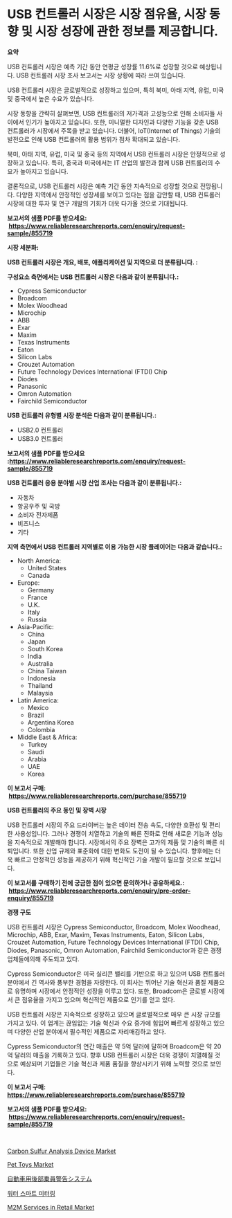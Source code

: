<p><h1>USB 컨트롤러 시장은 시장 점유율, 시장 동향 및 시장 성장에 관한 정보를 제공합니다.</h1></p><p><strong>요약</strong></p>
<p><p>USB 컨트롤러 시장은 예측 기간 동안 연평균 성장률 11.6%로 성장할 것으로 예상됩니다. USB 컨트롤러 시장 조사 보고서는 시장 상황에 따라 쓰여 있습니다.</p><p>USB 컨트롤러 시장은 글로벌적으로 성장하고 있으며, 특히 북미, 아태 지역, 유럽, 미국 및 중국에서 높은 수요가 있습니다.</p><p>시장 동향을 간략히 살펴보면, USB 컨트롤러의 저가격과 고성능으로 인해 소비자들 사이에서 인기가 높아지고 있습니다. 또한, 미니멀한 디자인과 다양한 기능을 갖춘 USB 컨트롤러가 시장에서 주목을 받고 있습니다. 더불어, IoT(Internet of Things) 기술의 발전으로 인해 USB 컨트롤러의 활용 범위가 점차 확대되고 있습니다.</p><p>북미, 아태 지역, 유럽, 미국 및 중국 등의 지역에서 USB 컨트롤러 시장은 안정적으로 성장하고 있습니다. 특히, 중국과 미국에서는 IT 산업의 발전과 함께 USB 컨트롤러의 수요가 높아지고 있습니다.</p><p>결론적으로, USB 컨트롤러 시장은 예측 기간 동안 지속적으로 성장할 것으로 전망됩니다. 다양한 지역에서 안정적인 성장세를 보이고 있다는 점을 감안할 때, USB 컨트롤러 시장에 대한 투자 및 연구 개발의 기회가 더욱 다가올 것으로 기대됩니다.</p></p>
<p><strong>보고서의 샘플 PDF를 받으세요: &nbsp;<a href="https://www.reliableresearchreports.com/enquiry/request-sample/855719">https://www.reliableresearchreports.com/enquiry/request-sample/855719</a></strong></p>
<p><strong>시장 세분화:</strong></p>
<p><strong> USB 컨트롤러 시장은 개요, 배포, 애플리케이션 및 지역으로 더 분류됩니다. :</strong></p>
<p><strong>구성요소 측면에서는 USB 컨트롤러 시장은 다음과 같이 분류됩니다.:</strong></p>
<p><ul><li>Cypress Semiconductor</li><li>Broadcom</li><li>Molex Woodhead</li><li>Microchip</li><li>ABB</li><li>Exar</li><li>Maxim</li><li>Texas Instruments</li><li>Eaton</li><li>Silicon Labs</li><li>Crouzet Automation</li><li>Future Technology Devices International (FTDI) Chip</li><li>Diodes</li><li>Panasonic</li><li>Omron Automation</li><li>Fairchild Semiconductor</li></ul></p>
<p><strong> USB 컨트롤러 유형별 시장 분석은 다음과 같이 분류됩니다.:</strong></p>
<p><ul><li>USB2.0 컨트롤러</li><li>USB3.0 컨트롤러</li></ul></p>
<p><strong>보고서의 샘플 PDF를 받으세요 :<a href="https://www.reliableresearchreports.com/enquiry/request-sample/855719">https://www.reliableresearchreports.com/enquiry/request-sample/855719</a></strong></p>
<p><strong> USB 컨트롤러 응용 분야별 시장 산업 조사는 다음과 같이 분류됩니다.:</strong></p>
<p><ul><li>자동차</li><li>항공우주 및 국방</li><li>소비자 전자제품</li><li>비즈니스</li><li>기타</li></ul></p>
<p><strong>지역 측면에서 USB 컨트롤러 지역별로 이용 가능한 시장 플레이어는 다음과 같습니다.:</strong></p>
<p><ul>
    <li>
        North America:
        <ul>
            <li>United States</li>
            <li>Canada</li>
        </ul>
    </li>
    <li>
        Europe:
        <ul>
            <li>Germany</li>
            <li>France</li>
            <li>U.K.</li>
            <li>Italy</li>
            <li>Russia</li>
        </ul>
    </li>
    <li>
        Asia-Pacific:
        <ul>
            <li>China</li>
            <li>Japan</li>
            <li>South Korea</li>
            <li>India</li>
            <li>Australia</li>
            <li>China Taiwan</li>
            <li>Indonesia</li>
            <li>Thailand</li>
            <li>Malaysia</li>
        </ul>
    </li>
    <li>
        Latin America:
        <ul>
            <li>Mexico</li>
            <li>Brazil</li>
            <li>Argentina Korea</li>
            <li>Colombia</li>
        </ul>
    </li>
    <li>
        Middle East & Africa:
        <ul>
            <li>Turkey</li>
            <li>Saudi</li>
            <li>Arabia</li>
            <li>UAE</li>
            <li>Korea</li>
        </ul>
    </li>
    </ul></p>
<p><strong>이 보고서 구매: &nbsp;<a href="https://www.reliableresearchreports.com/purchase/855719">https://www.reliableresearchreports.com/purchase/855719</a></strong></p>
<p><strong>USB 컨트롤러의 주요 동인 및 장벽 시장</strong></p>
<p><p>USB 컨트롤러 시장의 주요 드라이버는 높은 데이터 전송 속도, 다양한 호환성 및 편리한 사용성입니다. 그러나 경쟁이 치열하고 기술의 빠른 진화로 인해 새로운 기능과 성능을 지속적으로 개발해야 합니다. 시장에서의 주요 장벽은 고가의 제품 및 기술의 빠른 쇠퇴입니다. 또한 산업 규제와 표준화에 대한 변화도 도전이 될 수 있습니다. 향후에는 더욱 빠르고 안정적인 성능을 제공하기 위해 혁신적인 기술 개발이 필요할 것으로 보입니다.</p></p>
<p><strong>이 보고서를 구매하기 전에 궁금한 점이 있으면 문의하거나 공유하세요.: &nbsp;<a href="https://www.reliableresearchreports.com/enquiry/pre-order-enquiry/855719">https://www.reliableresearchreports.com/enquiry/pre-order-enquiry/855719</a></strong></p>
<p><strong>경쟁 구도</strong></p>
<p><p>USB 컨트롤러 시장은 Cypress Semiconductor, Broadcom, Molex Woodhead, Microchip, ABB, Exar, Maxim, Texas Instruments, Eaton, Silicon Labs, Crouzet Automation, Future Technology Devices International (FTDI) Chip, Diodes, Panasonic, Omron Automation, Fairchild Semiconductor과 같은 경쟁 업체들에의해 주도되고 있다. </p><p>Cypress Semiconductor은 미국 실리콘 밸리를 기반으로 하고 있으며 USB 컨트롤러 분야에서 긴 역사와 풍부한 경험을 자랑한다. 이 회사는 뛰어난 기술 혁신과 품질 제품으로 유명하며 시장에서 안정적인 성장을 이루고 있다. 또한, Broadcom은 글로벌 시장에서 큰 점유율을 가지고 있으며 혁신적인 제품으로 인기를 얻고 있다. </p><p>USB 컨트롤러 시장은 지속적으로 성장하고 있으며 글로벌적으로 매우 큰 시장 규모를 가지고 있다. 이 업계는 끊임없는 기술 혁신과 수요 증가에 힘입어 빠르게 성장하고 있으며 다양한 산업 분야에서 필수적인 제품으로 자리매김하고 있다.</p><p>Cypress Semiconductor의 연간 매출은 약 5억 달러에 달하며 Broadcom은 약 20억 달러의 매출을 기록하고 있다. 향후 USB 컨트롤러 시장은 더욱 경쟁이 치열해질 것으로 예상되며 기업들은 기술 혁신과 제품 품질을 향상시키기 위해 노력할 것으로 보인다.</p></p>
<p><strong>이 보고서 구매: &nbsp; <a href="https://www.reliableresearchreports.com/purchase/855719">https://www.reliableresearchreports.com/purchase/855719</a></strong></p>
<p><strong>보고서의 샘플 PDF를 받으세요: &nbsp;<a href="https://www.reliableresearchreports.com/enquiry/request-sample/855719">https://www.reliableresearchreports.com/enquiry/request-sample/855719</a></strong><strong></strong></p>
<p>&nbsp;</p>
<p><p><a href="https://issuu.com/reportprime-2/docs/carbon-sulfur-analysis-device-market-size-2030.ppt">Carbon Sulfur Analysis Device Market</a></p><p><a href="https://github.com/CliffMedina6/Market-Research-Report-List-4/blob/main/pet-toys-market.md">Pet Toys Market</a></p><p><a href="https://github.com/cbigkbh02719/Market-Research-Report-List-1/blob/main/19947922957.md">自動車用後部乗員警告システム</a></p><p><a href="https://github.com/vsr06p4p49/Market-Research-Report-List-1/blob/main/41169252589.md">워터 스마트 미터링</a></p><p><a href="https://view.publitas.com/reportprime-1/m2m-services-in-retail-market-size-and-growth-market-segmentation-regional-and-country-breakdowns-and-market-trends-for-period-from-2024-2031/">M2M Services in Retail Market</a></p></p>